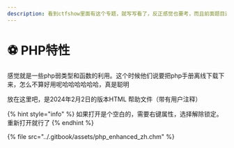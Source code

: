 ```yaml
---
description: 看到ctfshow里面有这个专题，就写写看了，反正感觉也要考，而且前面题目还怪多的。我真服了，谁家好人那么多题，看的我眼睛疼。
---
```


# ⚽ PHP特性

感觉就是一些php弱类型和函数的利用。这个时候他们说要把php手册离线下载下来，怎么不算好用呢哈哈哈哈哈哈，真是聪明

放在这里吧，是2024年2月2日的版本HTML 帮助文件（带有用户注释）

{% hint style="info" %}
如果打开是个空白的，需要右键属性，选择解除锁定。重新打开就行了
{% endhint %}

{% file src="../.gitbook/assets/php_enhanced_zh.chm" %}



